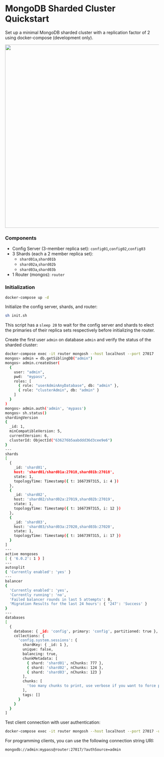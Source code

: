 # MongoDB Sharded Cluster Quickstart
Set up a minimal MongoDB sharded cluster with a replication factor of 2 using docker-compose (development only).

<img src="https://user-images.githubusercontent.com/50090692/199514988-a81b18ee-b07c-4e12-98bf-577c98bc685a.png" alt="" width="600"/>

### Components

- Config Server (3-member replica set): `config01`,`config02`,`config03`
- 3 Shards (each a 2 member replica set):
	- `shard01a`,`shard01b`
	- `shard02a`,`shard02b`
	- `shard03a`,`shard03b`
- 1 Router (mongos): `router`

### Initialization
```bash
docker-compose up -d
```

Initialize the config server, shards, and router:
```bash
sh init.sh
```

This script has a `sleep 20` to wait for the config server and shards to elect the primaries of their replica sets respectively before initializing the router.

Create the first user `admin` on database `admin` and verify the status of the sharded cluster:

```bash
docker-compose exec -it router mongosh --host localhost --port 27017
mongos> admin = db.getSiblingDB("admin")
mongos> admin.createUser(
  {
    user: "admin",
    pwd:  "mypass",
    roles: [ 
      { role: "userAdminAnyDatabase", db: "admin" },
      { role: "clusterAdmin", db: "admin" }
    ]
  }
)
mongos> admin.auth('admin', 'mypass')
mongos> sh.status()
shardingVersion
{
  _id: 1,
  minCompatibleVersion: 5,
  currentVersion: 6,
  clusterId: ObjectId("636276b5aabddd36d3cee9e6")
}
---
shards
[
  {
    _id: 'shard01',
    host: 'shard01/shard01a:27018,shard01b:27018',
    state: 1,
    topologyTime: Timestamp({ t: 1667397315, i: 4 })
  },
  {
    _id: 'shard02',
    host: 'shard02/shard02a:27019,shard02b:27019',
    state: 1,
    topologyTime: Timestamp({ t: 1667397315, i: 12 })
  },
  {
    _id: 'shard03',
    host: 'shard03/shard03a:27020,shard03b:27020',
    state: 1,
    topologyTime: Timestamp({ t: 1667397315, i: 17 })
  }
]
---
active mongoses
[ { '6.0.2': 1 } ]
---
autosplit
{ 'Currently enabled': 'yes' }
---
balancer
{
  'Currently enabled': 'yes',
  'Currently running': 'no',
  'Failed balancer rounds in last 5 attempts': 0,
  'Migration Results for the last 24 hours': { '247': 'Success' }
}
---
databases
[
  {
    database: { _id: 'config', primary: 'config', partitioned: true },
    collections: {
      'config.system.sessions': {
        shardKey: { _id: 1 },
        unique: false,
        balancing: true,
        chunkMetadata: [
          { shard: 'shard01', nChunks: 777 },
          { shard: 'shard02', nChunks: 124 },
          { shard: 'shard03', nChunks: 123 }
        ],
        chunks: [
          'too many chunks to print, use verbose if you want to force print'
        ],
        tags: []
      }
    }
  }
]
```
Test client connection with user authentication:
```bash
docker-compose exec -it router mongosh --host localhost --port 27017 -u admin -p mypass --authenticationDatabase "admin"
```
For programming clients, you can use the following connection string URI:
```
mongodb://admin:mypass@router:27017/?authSource=admin
```
